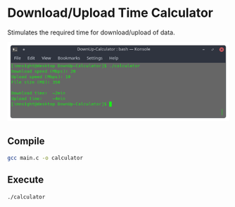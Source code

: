 # Download/Upload Time Calculator

Stimulates the required time for download/upload of data.

![Screenshot](screenshot.png)

## Compile

```bash
gcc main.c -o calculator
```

## Execute

```bash
./calculator
```
